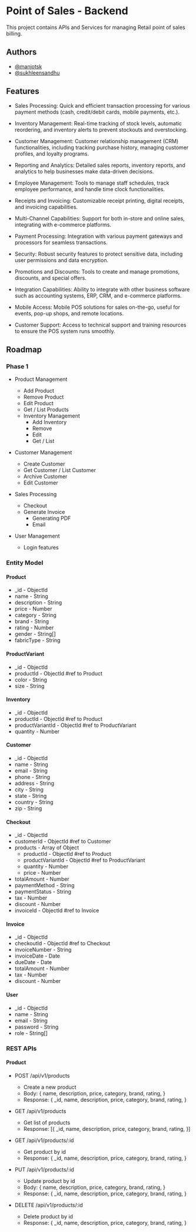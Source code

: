 
# Point of Sales - Backend

This project contains APIs and Services for managing Retail point of sales billing.

## Authors

- [@manjotsk](https://www.github.com/manjotsk)
- [@sukhleensandhu](https://www.github.com/sukhleensandhu)




## Features

- Sales Processing: Quick and efficient transaction processing for various payment methods (cash, credit/debit cards, mobile payments, etc.).

- Inventory Management: Real-time tracking of stock levels, automatic reordering, and inventory alerts to prevent stockouts and overstocking.

- Customer Management: Customer relationship management (CRM) functionalities, including tracking purchase history, managing customer profiles, and loyalty programs.

- Reporting and Analytics: Detailed sales reports, inventory reports, and analytics to help businesses make data-driven decisions.

- Employee Management: Tools to manage staff schedules, track employee performance, and handle time clock functionalities.

- Receipts and Invoicing: Customizable receipt printing, digital receipts, and invoicing capabilities.

- Multi-Channel Capabilities: Support for both in-store and online sales, integrating with e-commerce platforms.

- Payment Processing: Integration with various payment gateways and processors for seamless transactions.

- Security: Robust security features to protect sensitive data, including user permissions and data encryption.

- Promotions and Discounts: Tools to create and manage promotions, discounts, and special offers.

- Integration Capabilities: Ability to integrate with other business software such as accounting systems, ERP, CRM, and e-commerce platforms.

- Mobile Access: Mobile POS solutions for sales on-the-go, useful for events, pop-up shops, and remote locations.

- Customer Support: Access to technical support and training resources to ensure the POS system runs smoothly.

## Roadmap

### Phase 1

- Product Management
    - Add Product
    - Remove Product
    - Edit Product
    - Get / List Products
    - Inventory Management
        - Add Inventory
        - Remove
        - Edit
        - Get / List
- Customer Management
    - Create Customer
    - Get Customer / List Customer
    - Archive Customer 
    - Edit Customer

- Sales Processing
    - Checkout
    - Generate Invoice
        - Generating PDF
        - Email
    
- User Management
    - Login features


### Entity Model

#### Product
- _id - ObjectId
- name - String
- description - String
- price - Number
- category - String
- brand - String
- rating - Number
- gender - String[]
- fabricType - String

#### ProductVariant

- _id - ObjectId
- productId - ObjectId #ref to Product
- color - String
- size - String

#### Inventory

- _id - ObjectId
- productId - ObjectId #ref to Product
- productVariantId - ObjectId #ref to ProductVariant
- quantity - Number

#### Customer

- _id - ObjectId
- name - String
- email - String
- phone - String
- address - String
- city - String
- state - String
- country - String
- zip - String

#### Checkout

- _id - ObjectId
- customerId - ObjectId #ref to Customer
- products - Array of Object
    - productId - ObjectId #ref to Product
    - productVariantId - ObjectId #ref to ProductVariant
    - quantity - Number
    - price - Number
- totalAmount - Number
- paymentMethod - String
- paymentStatus - String
- tax - Number
- discount - Number
- invoiceId - ObjectId #ref to Invoice

#### Invoice

- _id - ObjectId
- checkoutId - ObjectId #ref to Checkout
- invoiceNumber - String
- invoiceDate - Date
- dueDate - Date
- totalAmount - Number
- tax - Number
- discount - Number

#### User

- _id - ObjectId
- name - String
- email - String
- password - String
- role - String[]


### REST APIs

#### Product

- POST /api/v1/products
    - Create a new product
    - Body: { name, description, price, category, brand, rating, }
    - Response: { _id, name, description, price, category, brand, rating, }

- GET /api/v1/products
    - Get list of products
    - Response: [{ _id, name, description, price, category, brand, rating, }]

- GET /api/v1/products/:id
    - Get product by id
    - Response: { _id, name, description, price, category, brand, rating, }

- PUT /api/v1/products/:id
    - Update product by id
    - Body: { name, description, price, category, brand, rating, }
    - Response: { _id, name, description, price, category, brand, rating, }

- DELETE /api/v1/products/:id
    - Delete product by id
    - Response: { _id, name, description, price, category, brand, rating, }
    